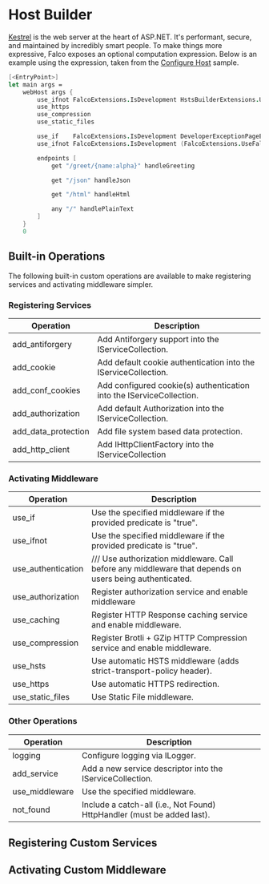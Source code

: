 # Host Builder

[Kestrel](https://docs.microsoft.com/en-us/aspnet/core/fundamentals/servers/kestrel) is the web server at the heart of ASP.NET. It's performant, secure, and maintained by incredibly smart people. To make things more expressive, Falco exposes an optional computation expression. Below is an example using the expression, taken from the [Configure Host](https://github.com/pimbrouwers/Falco/tree/master/samples/ConfigureHost) sample.

```fsharp
[<EntryPoint>]
let main args =
    webHost args {
        use_ifnot FalcoExtensions.IsDevelopment HstsBuilderExtensions.UseHsts
        use_https
        use_compression
        use_static_files

        use_if    FalcoExtensions.IsDevelopment DeveloperExceptionPageExtensions.UseDeveloperExceptionPage
        use_ifnot FalcoExtensions.IsDevelopment (FalcoExtensions.UseFalcoExceptionHandler exceptionHandler)

        endpoints [
            get "/greet/{name:alpha}" handleGreeting

            get "/json" handleJson

            get "/html" handleHtml

            any "/" handlePlainText
        ]
    }
    0
```

## Built-in Operations

The following built-in custom operations are available to make registering services and activating middleware simpler.

### Registering Services

| Operation | Description |
| --------- | ----------- |
| add_antiforgery | Add Antiforgery support into the IServiceCollection. |
| add_cookie | Add default cookie authentication into the IServiceCollection. |
| add_conf_cookies | Add configured cookie(s) authentication into the IServiceCollection. |
| add_authorization | Add default Authorization into the IServiceCollection. |
| add_data_protection | Add file system based data protection. |
| add_http_client | Add IHttpClientFactory into the IServiceCollection |

### Activating Middleware

| Operation | Description |
| --------- | ----------- |
| use_if | Use the specified middleware if the provided predicate is "true". |
| use_ifnot | Use the specified middleware if the provided predicate is "true". |
| use_authentication | /// Use authorization middleware. Call before any middleware that depends on users being authenticated. |
| use_authorization | Register authorization service and enable middleware |
| use_caching | Register HTTP Response caching service and enable middleware. |
| use_compression | Register Brotli + GZip HTTP Compression service and enable middleware. |
| use_hsts | Use automatic HSTS middleware (adds strict-transport-policy header). |
| use_https | Use automatic HTTPS redirection. |
| use_static_files | Use Static File middleware. |

### Other Operations

| Operation | Description |
| --------- | ----------- |
| logging | Configure logging via ILogger. |
| add_service | Add a new service descriptor into the IServiceCollection. |
| use_middleware | Use the specified middleware. |
| not_found | Include a catch-all (i.e., Not Found) HttpHandler (must be added last). |

## Registering Custom Services

## Activating Custom Middleware
